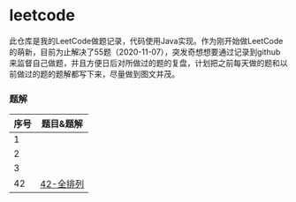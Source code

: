 # leetcode
此仓库是我的LeetCode做题记录，代码使用Java实现。作为刚开始做LeetCode的萌新，目前为止解决了55题（2020-11-07），突发奇想想要通过记录到github来监督自己做题，并且方便日后对所做过的题的复盘，计划把之前每天做的题和以前做过的题的题解都写下来，尽量做到图文并茂。



### 题解

| 序号 | 题目&题解                                                     |
| :----------------------- | -------------------------------------------------------------------------------------- |
| 1          |                                                              |
| 2          |                                                              |
| 3          |                                                              |
| 42          | [42-全排列](https://github.com/hinkleung/leetcode/blob/main/solution/46-全排列/46-全排列.md) |
